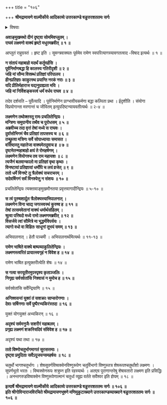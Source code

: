 +++
title = "१०६"

+++
**श्रीमद्रामायणे वाल्मीकीये आदिकाव्ये उत्तरकाण्डे षडुत्तरशततमः सर्गः**


<details><summary>विषयाः</summary>

सौमित्रिणा रामं प्रति  
स्व-हननेन स्व-प्रतिज्ञा-पालन-करण-निवेदने  
तेन तं प्रति त्यागस्य वध-प्रतिनिधित्व-कथनेन  
तत्-त्यागः ॥ १ ॥  
सौमित्रिणा स्व-गृहाप्रवेशेनैव  
सरयू-नद्याम् अवगाहनेन स्वर्ग-गमनम् ॥ २ ॥
</details>


**अवाङ्मुखमथो दीनं दृष्ट्वा सोममिवप्लुतम् ।  
राघवं लक्ष्मणो वाक्यं हृष्टो मधुरमब्रवीत् ॥ १ ॥**

आप्लुतं राहुग्रस्तं । हृष्ट इति । सुमन्त्रवाक्यतः पूर्वमेव रामेण स्वपरित्यागस्यावगतत्वाद -विषाद इत्यर्थः ॥ १ ॥

**न संतापं महाबाहो मदर्थं कर्तुमर्हसि ।  
पूर्वनिर्माणबद्धा हि कालस्य गतिरीदृशी ॥ २ ॥  
जहि मां सौम्य विस्रब्धं प्रतिज्ञां परिपालय ।  
हीनप्रतिज्ञाः काकुत्स्थ प्रयान्ति नरकं नराः ॥ ३ ॥  
यदि प्रीतिर्महाराज यद्यनुग्राह्यता मयि ।  
जहि मां निर्विशङ्कस्त्वं धर्मं वर्धय राघव ॥ ४ ॥**

तदेव दर्शयति – पूर्वेत्यादि । पूर्वनिर्माणेन प्राग्भावीयकर्मणा बद्धा कल्पिता प्रथा । ईदृशीति । संयोगा विप्रयोगान्ता मरणान्तं च जीवितम् इत्युपदिष्टन्यायवतीत्यर्थः ॥ २-४ ॥

**लक्ष्मणेन तथोक्तस्तु रामः प्रचलितेन्द्रियः ।  
मन्त्रिणः समुपानीय तथैव च पुरोधसम् ॥ ५ ॥  
अब्रवीच्च तदा वृत्तं तेषां मध्ये स राघवः ।  
दुर्वासोभिगमं चैव प्रतिज्ञां तापसस्य च ॥ ६ ॥  
तच्छ्रुत्वा मत्रिणः सर्वे सोपाध्यायाः समासत ।  
वसिष्ठस्तु महातेजा वाक्यमेतदुवाच ह ॥ ७ ॥  
दृष्टमेतन्महाबाहो क्षयं ते रोमहर्षणम् ।  
लक्ष्मणेन वियोगश्च तव राम महायशः ॥ ८ ॥  
त्यजैनं बलवान्कालो मा प्रतिज्ञां वृथा कृथाः ।  
विनष्टायां प्रतिज्ञायां धर्मोपि च लयं व्रजेत् ॥ ९ ॥  
ततो धर्मे विनष्टे तु त्रैलोक्यं सचराचरम् ।  
सदेवर्षिगणं सर्वं विनश्येत्तु न संशयः ॥ १० ॥**

प्रचलितेन्द्रियः त्यक्तावाङ्मुखमौनतया प्रवृत्तवागादीन्द्रियः ॥ ५-१० ॥

**स त्वं पुरुषशार्दूल त्रैलोक्यस्याभिपालनात् ।  
लक्ष्मणेन विना चाद्य जगत्स्वस्थं कुरुष्व ह ॥ ११ ॥  
तेषां तत्समवेतानां वाक्यं धर्मार्थसंहितम् ।  
श्रुत्वा परिषदो मध्ये रामो लक्ष्मणमब्रवीत् ॥ १२ ॥  
विसर्जये त्वां सौमित्रे मा भूद्धर्मविपर्ययः ।  
त्यागो वधो वा विहितः साधूनां तूभयं समम् ॥ १३ ॥**

अभिपालनात् । हेतौ पञ्चमी । अभिपालनार्थमित्यर्थः ॥ ११-१३ ॥

**रामेण भाषिते वाक्ये बाष्पव्याकुलितेन्द्रियः ।  
लक्ष्मणस्त्वरितं प्रायात्स्वगृहं न विवेश ह ॥ १४ ॥**

रामेण भाषित इत्युक्तरीत्येति शेषः ॥ १४ ॥

**स गत्वा सरयूतीरमुपस्पृश्य कृताञ्जलिः ।  
निगृह्य सर्वस्रोतांसि निश्वासं न मुमोच ह ॥ १५ ॥**

सर्वस्रोतांसि सर्वेन्द्रियाणि ॥ १५ ॥

**अनिश्वसन्तं युक्तं तं सशक्राः साप्सरोगणाः ।  
देवाः सर्षिगणाः सर्वे पुष्पैरभ्यकिरंस्तदा ॥ १६ ॥**

युक्तं योगयुक्तं अभ्यकिरन् ॥ १६ ॥

**अदृश्यं सर्वमनुजैः सशरीरं महाबलम् ।  
प्रगृह्य लक्ष्मणं शक्रस्त्रिदिवं संविवेश ह ॥ १७ ॥**

अदृश्यं यथा तथा ॥ १७ ॥

**ततो विष्णोचतुर्भागमागतं सुरसत्तमाः ।  
दृष्ट्वा प्रमुदिताः सर्वेऽपूजयन्समहर्षयः ॥ १८ ॥**

चतुर्थो भागश्चतुर्भागः । शेषसुपर्णविष्वक्सेनविष्णुरूपेण चतुर्विभागो विष्णुस्तत्र शेषरूपश्चतुर्थांशो लक्ष्मणः । सुपर्णभूतो भरतः । विष्वक्सेनरूपः शत्रुघ्न इति रहस्यार्थः । अतएव पुराणान्तरेषु शेषावतारो लक्ष्मण इति प्रसिद्धिः । अनन्तगरुडविष्वक्सेन विष्णुरूपेणात्मानं चतुर्धा व्यूह्य वर्तते सर्वेश्वर इति ज्ञेयम् ॥ १८ ॥

**इत्यार्षे श्रीमद्रामायणे वाल्मीकीये आदिकाव्ये उत्तरकाण्डे षडुत्तरशततमः सर्गः ॥ १०६ ॥  
इति श्रीगोविन्दराजविरचिते श्रीमद्रामायणभूषणे मणिमुकुटाख्याने उत्तरकाण्डव्याख्याने षडुत्तरशततमः सर्गः ॥ १०६ ॥**
